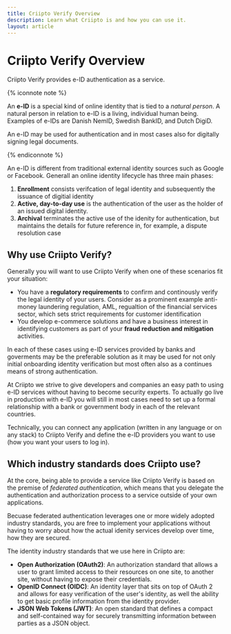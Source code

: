 ```yaml
---
title: Criipto Verify Overview
description: Learn what Criipto is and how you can use it.
layout: article
---
```

# Criipto Verify Overview

Criipto Verify provides e-ID authentication as a service. 

{% iconnote note %}

An **e-ID** is a special kind of online identity that is tied to a *natural person*. A natural person in relation to e-ID is a living, individual human being. Examples of e-IDs are Danish NemID, Swedish BankID, and Dutch DigiD.

An e-ID may be used for authentication and in most cases also for digitally signing legal documents.

{% endiconnote %}

An e-ID is different from traditional external identity sources such as Google or Facebook. Generall an online identity lifecycle has three main phases:

1. **Enrollment** consists verifcation of legal identity and subsequently the issuance of digitial identity
2. **Active, day-to-day use** is the authentication of the user as the holder of an issued digital identity.
3. **Archival** terminates the active use of the idenity for authentication, but maintains the details for future reference in, for example, a dispute resolution case

## Why use Criipto Verify?

Generally you will want to use Criipto Verify when one of these scenarios fit your situation:

- You have a **regulatory requirements** to confirm and continously verify the legal identity of your users. Consider as a prominent example anti-money laundering regulation, AML, regualtion of the financial services sector, which sets strict requirements for customer identification
- You develop e-commerce solutions and have a business interest in identifying customers as part of your **fraud reduction and mitigation** activities.

In each of these cases using e-ID services provided by banks and goverments may be the preferable solution as it may be used for not only initial onboarding identity verification but most often also as a continues means of strong authentication.

At Criipto we strive to give developers and companies an easy path to using e-ID services without having to become security experts. To actually go live in production with e-ID you will still in most cases need to set up a formal relationship with a bank or government body in each of the relevant countries.

Technically, you can connect any application (written in any language or on any stack) to Criipto Verify and define the e-ID providers you want to use (how you want your users to log in). 

## Which industry standards does Criipto use?

At the core, being able to provide a service like Criipto Verify is based on the premise of *federated authentication*, which means that you delegate the authentication and authorization process to a service outside of your own applications. 

Becuase federated authentication leverages one or more widely adopted industry standards, you are free to implement your applications without having to worry about how the actual idenity services develop over time, how they are secured.

The identity industry standards that we use here in Criipto are:

- **Open Authorization (OAuth2)**: An authorization standard that allows a user to grant limited access to their resources on one site, to another site, without having to expose their credentials. 
- **OpenID Connect (OIDC)**: An identity layer that sits on top of OAuth 2 and allows for easy verification of the user's identity, as well the ability to get basic profile information from the identity provider.
- **JSON Web Tokens (JWT)**: An open standard that defines a compact and self-contained way for securely transmitting information between parties as a JSON object.